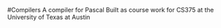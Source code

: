 #Compilers
A compiler for Pascal
Built as course work for CS375 at the University of Texas at Austin
